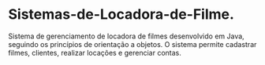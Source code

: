 # Sistemas-de-Locadora-de-Filme.
Sistema de gerenciamento de locadora de filmes desenvolvido em Java, seguindo os princípios de orientação a objetos. O sistema permite cadastrar filmes, clientes, realizar locações e gerenciar contas.
